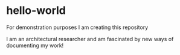 # hello-world
For demonstration purposes I am creating this repository

I am an architectural researcher and am fascinated by new ways of documenting my work!
